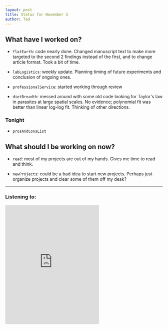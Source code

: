 ```yaml
---
layout: post 
title: Status for November 3 
author: Tad
---
```

 
## What have I worked on?
 
* `flatEarth`: code nearly done. Changed manuscript text to make more targeted to the second 2 findings instead of the first, and to change article format. Took a bit of time.

* `labLogistics`: weekly update. Planning timing of future experiments and conclusion of ongoing ones. 

* `professionalService`: started working through review 

* `dietBreadth`: messed around with some old code looking for Taylor's law in parasites at large spatial scales. No evidence; polynomial fit was better than linear log-log fit. Thinking of other directions. 





### Tonight 
 
* `prosAndConsList`
 


 
 
## What should I be working on now? 

* `read`: most of my projects are out of my hands. Gives me time to read and think.

* `newProjects`: could be a bad idea to start new projects. Perhaps just organize projects and clear some of them off my desk? 






 
--- 
 
### Listening to: 
 
<iframe src="https://embed.spotify.com/?uri=spotify%3Atrack%3A50nSPcmfhvyu45k5sQvbja" width="300" height="380" frameborder="0" allowtransparency="true"></iframe>
 
<i class='fa fa-code' style='color:pink'></i> 
